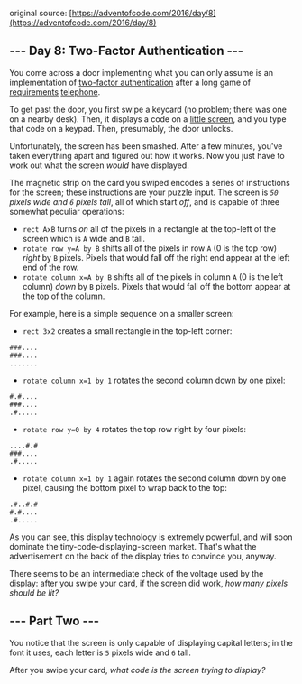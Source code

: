 original source: [https://adventofcode.com/2016/day/8](https://adventofcode.com/2016/day/8)
## --- Day 8: Two-Factor Authentication ---
You come across a door implementing what you can only assume is an implementation of [two-factor authentication](https://en.wikipedia.org/wiki/Multi-factor_authentication) after a long game of [requirements](https://en.wikipedia.org/wiki/Requirement) [telephone](https://en.wikipedia.org/wiki/Chinese_whispers).

To get past the door, you first swipe a keycard (no problem; there was one on a nearby desk). Then, it displays a code on a [little screen](https://www.google.com/search?q=tiny+lcd&tbm=isch), and you type that code on a keypad. Then, presumably, the door unlocks.

Unfortunately, the screen has been smashed. After a few minutes, you've taken everything apart and figured out how it works. Now you just have to work out what the screen *would* have displayed.

The magnetic strip on the card you swiped encodes a series of instructions for the screen; these instructions are your puzzle input. The screen is *`50` pixels wide and `6` pixels tall*, all of which start *off*, and is capable of three somewhat peculiar operations:


 - `rect AxB` turns *on* all of the pixels in a rectangle at the top-left of the screen which is `A` wide and `B` tall.
 - `rotate row y=A by B` shifts all of the pixels in row `A` (0 is the top row) *right* by `B` pixels. Pixels that would fall off the right end appear at the left end of the row.
 - `rotate column x=A by B` shifts all of the pixels in column `A` (0 is the left column) *down* by `B` pixels. Pixels that would fall off the bottom appear at the top of the column.

For example, here is a simple sequence on a smaller screen:


 - `rect 3x2` creates a small rectangle in the top-left corner:
```
###....
###....
.......
```

 - `rotate column x=1 by 1` rotates the second column down by one pixel:
```
#.#....
###....
.#.....
```

 - `rotate row y=0 by 4` rotates the top row right by four pixels:
```
....#.#
###....
.#.....
```

 - `rotate column x=1 by 1` again rotates the second column down by one pixel, causing the bottom pixel to wrap back to the top:
```
.#..#.#
#.#....
.#.....
```


As you can see, this display technology is extremely powerful, and will soon dominate the tiny-code-displaying-screen market.  That's what the advertisement on the back of the display tries to convince you, anyway.

There seems to be an intermediate check of the voltage used by the display: after you swipe your card, if the screen did work, *how many pixels should be lit?*


## --- Part Two ---
You notice that the screen is only capable of displaying capital letters; in the font it uses, each letter is `5` pixels wide and `6` tall.

After you swipe your card, *what code is the screen trying to display?*



